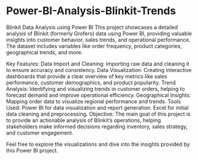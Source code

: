 # Power-BI-Analysis-Blinkit-Trends



Blinkit Data Analysis using Power BI
This project showcases a detailed analysis of Blinkit (formerly Grofers) data using Power BI, providing valuable insights into customer behavior, sales trends, and operational performance. The dataset includes variables like order frequency, product categories, geographical trends, and more.

Key Features:
Data Import and Cleaning: Importing raw data and cleaning it to ensure accuracy and consistency.
Data Visualization: Creating interactive dashboards that provide a clear overview of key metrics like sales performance, customer demographics, and product popularity.
Trend Analysis: Identifying and visualizing trends in customer orders, helping to forecast demand and improve operational efficiency.
Geographical Insights: Mapping order data to visualize regional performance and trends.
Tools Used:
Power BI for data visualization and report generation.
Excel for initial data cleaning and preprocessing.
Objective:
The main goal of this project is to provide an actionable analysis of Blinkit’s operations, helping stakeholders make informed decisions regarding inventory, sales strategy, and customer engagement.

Feel free to explore the visualizations and dive into the insights provided by this Power BI project.
